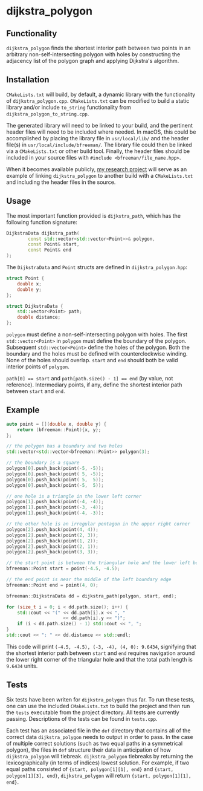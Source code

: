 # dijkstra_polygon
## Functionality
`dijkstra_polygon` finds the shortest interior path between two points in an arbitrary non-self-intersecting polygon with holes by constructing the adjacency list of the polygon graph and applying Dijkstra's algorithm.

## Installation
`CMakeLists.txt` will build, by default, a dynamic library with the functionality of `dijkstra_polygon.cpp`. `CMakeLists.txt` can be modified to build a static library and/or include `to_string` functionality from `dijkstra_polygon_to_string.cpp`.

The generated library will need to be linked to your build, and the pertinent header files will need to be included where needed. In macOS, this could be accomplished by placing the library file in `usr/local/lib/` and the header file(s) in `usr/local/include/bfreeman/`. The library file could then be linked via a `CMakeLists.txt` or other build tool. Finally, the header files should be included in your source files with `#include <bfreeman/file_name.hpp>`.

When it becomes available publicly, [my research project](https://github.com/brunofreeman/dpo_pdf) will serve as an example of linking `dijkstra_polygon` to another build with a `CMakeLists.txt` and including the header files in the source.

## Usage
The most important function provided is `dijkstra_path`, which has the following function signature:
```cpp
DijkstraData dijkstra_path(
        const std::vector<std::vector<Point>>& polygon,
        const Point& start,
        const Point& end
);
```
The `DijkstraData` and `Point` structs are defined in `dijkstra_polygon.hpp`:
```cpp
struct Point {
    double x;
    double y;
};

struct DijkstraData {
    std::vector<Point> path;
    double distance;
};
```
`polygon` must define a non-self-intersecting polygon with holes. The first `std::vector<Point>` in `polygon` must define the boundary of the polygon. Subsequent `std::vector<Point>` define the holes of the polygon. Both the boundary and the holes must be defined with counterclockwise winding. None of the holes should overlap. `start` and `end` should both be valid interior points of `polygon`.

`path[0] == start` and `path[path.size() - 1] == end` (by value, not reference). Intermediary points, if any, define the shortest interior path between `start` and `end`.

## Example
```cpp
auto point = [](double x, double y) {
    return (bfreeman::Point){x, y};
};

// the polygon has a boundary and two holes
std::vector<std::vector<bfreeman::Point>> polygon(3);

// the boundary is a square
polygon[0].push_back(point(-5, -5));
polygon[0].push_back(point( 5, -5));
polygon[0].push_back(point( 5,  5));
polygon[0].push_back(point(-5,  5));

// one hole is a triangle in the lower left corner
polygon[1].push_back(point(-4, -4));
polygon[1].push_back(point(-3, -4));
polygon[1].push_back(point(-4, -3));

// the other hole is an irregular pentagon in the upper right corner
polygon[2].push_back(point(4, 4));
polygon[2].push_back(point(2, 3));
polygon[2].push_back(point(1, 2));
polygon[2].push_back(point(2, 1));
polygon[2].push_back(point(3, 3));

// the start point is between the triangular hole and the lower left boundary corner
bfreeman::Point start = point(-4.5, -4.5);

// the end point is near the middle of the left boundary edge
bfreeman::Point end = point(4, 0);

bfreeman::DijkstraData dd = dijkstra_path(polygon, start, end);

for (size_t i = 0; i < dd.path.size(); i++) {
    std::cout << "(" << dd.path[i].x << ", "
                     << dd.path[i].y << ")";
    if (i < dd.path.size() - 1) std::cout << ", ";
}
std::cout << ": " << dd.distance << std::endl;
```

This code will print `(-4.5, -4.5), (-3, -4), (4, 0): 9.6434`, signifying that the shortest interior path between `start` and `end` requires navigation around the lower right corner of the triangular hole and that the total path length is `9.6434` units.

## Tests
Six tests have been writen for `dijkstra_polygon` thus far. To run these tests, one can use the included `CMakeLists.txt` to build the project and then run the `tests` executable from the project directory. All tests are currently passing. Descriptions of the tests can be found in `tests.cpp`.

Each test has an associated file in the `def` directory that contains all of the correct data `dijkstra_polygon` needs to output in order to pass. In the case of multiple correct solutions (such as two equal paths in a symmetrical polygon), the files in `def` structure their data in anticipation of how `dijkstra_polygon` will tiebreak. `dijkstra_polygon` tiebreaks by returning the lexicographically (in terms of indices) lowest solution. For example, if two equal paths consisted of `{start, polygon[1][1], end}` and `{start, polygon[1][3], end}`, `dijkstra_polygon` will return `{start, polygon[1][1], end}`.

